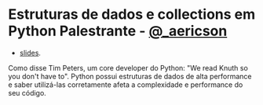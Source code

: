 Estruturas de dados e collections em Python
Palestrante - [@_aericson](https://twitter.com/_aericson)
========================

- [slides](http://www.vinta.com.br/blog/2016/python-brasil12-talks/#estrutura-de-dados).

Como disse Tim Peters, um core developer do Python: "We read Knuth so you don't have to". Python possui estruturas de dados de alta performance e saber utilizá-las corretamente afeta a complexidade e performance do seu código.
